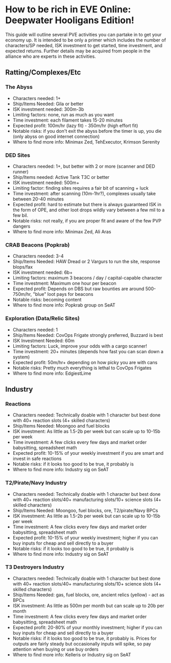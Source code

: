 # How to be rich in EVE Online: Deepwater Hooligans Edition!

This guide will outline several PVE activities you can partake in to get your economy up. It is intended to be only a primer which includes the number of characters/SP needed, ISK investment to get started, time investment, and expected returns. Further details may be acquired from people in the alliance who are experts in these activities.

## Ratting/Complexes/Etc
### The Abyss
* Characters needed: 1+
* Ship/Items Needed: Gila or better
* ISK investment needed: 300m-3b
* Limiting factors: none, run as much as you want
* Time investment: each filament takes 15-20 minutes
* Expected profit: 100m/hr (lazy fit) - 350m/hr (high effort fit)
* Notable risks: if you don't exit the abyss before the timer is up, you die (only abyss on good internet connection)
* Where to find more info: Minimax Zed, TehExecutor, Krimson Serenity

### DED Sites
* Characters needed: 1+, but better with 2 or more (scanner and DED runner)
* Ship/Items needed: Active Tank T3C or better
* ISK investment needed: 500m+
* Limiting factor: finding sites requires a fair bit of scanning + luck
* Time investment: after scanning (10m-1hr?), complexes usually take between 20-40 minutes
* Expected profit: hard to estimate but there is always guaranteed ISK in the form of OPE, and other loot drops wildly vary between a few mil to a few bil. 
* Notable risks: not really, if you are proper fit and aware of the few PVP dangers
* Where to find more info: Minimax Zed, Ali Aras

### CRAB Beacons (Popkrab)
* Characters needed: 3-4
* Ship/Items Needed: HAW Dread or 2 Vargurs to run the site, response blops/fax
* ISK investment needed: 6b+
* Limiting factors: maximum 3 beacons / day / capital-capable character
* Time investment: Maximum one hour per beacon
* Expected profit: Depends on DBS but raw bounties are around 500-750m/hr, "blue" loot pays for beacons
* Notable risks: becoming content
* Where to find more info: Popkrab group on SeAT

### Exploration (Data/Relic Sites)
* Characters needed: 1
* Ship/Items Needed: CovOps Frigate strongly preferred, Buzzard is best
* ISK Investment Needed: 60m
* Limiting factors: Luck, improve your odds with a cargo scanner!
* Time investment: 20+ minutes (depends how fast you can scan down a system)
* Expected profit: 50m/hr+ depending on how picky you are with cans
* Notable risks: Pretty much everything is lethal to CovOps Frigates
* Where to find more info: EdgiestLime

## Industry
### Reactions
* Characters needed: Technically doable with 1 character but best done with 40+ reaction slots (4+ skilled characters)
* Ship/Items Needed: Moongoo and fuel blocks
* ISK investment: As little as 1.5-2b per week but can scale up to 10-15b per week
* Time investment: A few clicks every few days and market order babysitting, spreadsheet math
* Expected profit: 10-15% of your weekly investment if you are smart and invest in safe reactions
* Notable risks: if it looks too good to be true, it probably is
* Where to find more info: Industry sig on SeAT

### T2/Pirate/Navy Industry
* Characters needed: Technically doable with 1 character but best done with 40+ reaction slots/40+ manufacturing slots/10+ science slots (4+ skilled characters)
* Ship/Items Needed: Moongoo, fuel blocks, ore, T2/pirate/Navy BPCs
* ISK investment: As little as 1.5-2b per week but can scale up to 10-15b per week
* Time investment: A few clicks every few days and market order babysitting, spreadsheet math
* Expected profit: 10-15% of your weekly investment; higher if you can buy inputs for cheap and sell directly to a buyer
* Notable risks: if it looks too good to be true, it probably is
* Where to find more info: Industry sig on SeAT

### T3 Destroyers Industry
* Characters needed: Technically doable with 1 character but best done with 40+ reaction slots/40+ manufacturing slots/10+ science slots (4+ skilled characters)
* Ship/Items Needed: gas, fuel blocks, ore, ancient relics (yellow) - act as BPCs
* ISK investment: As little as 500m per month but can scale up to 20b per month
* Time investment: A few clicks every few days and market order babysitting, spreadsheet math
* Expected profit: 20-80% of your monthly investment; higher if you can buy inputs for cheap and sell directly to a buyer
* Notable risks: if it looks too good to be true, it probably is. Prices for outputs are fairly steady but occasionally inputs will spike, so pay attention when buying or use buy orders 
* Where to find more info: Kelleris or Industry sig on SeAT
